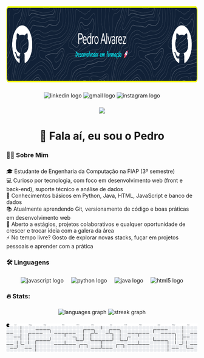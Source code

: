 <div align="center">
  <img height="200" src="https://raw.githubusercontent.com/pedro-alvarez/pedro-alvarez/refs/heads/main/github-header-image.png"  />
</div>

###

<div align="center">
  <img src="https://img.shields.io/static/v1?message=LinkedIn&logo=linkedin&label=&color=0077B5&logoColor=white&labelColor=&style=for-the-badge" height="25" alt="linkedin logo"  />
  <img src="https://img.shields.io/static/v1?message=Gmail&logo=gmail&label=&color=D14836&logoColor=white&labelColor=&style=for-the-badge" height="25" alt="gmail logo"  />
  <img src="https://img.shields.io/static/v1?message=Instagram&logo=instagram&label=&color=E4405F&logoColor=white&labelColor=&style=for-the-badge" height="25" alt="instagram logo"  />
</div>

###

<div align="center">
  <img src="https://visitor-badge.laobi.icu/badge?page_id=pedro-alvarez.pedro-alvarez&"  />
</div>

###

<h1 align="center">👋 Fala aí, eu sou o Pedro</h1>

###

<h3 align="left">👩‍💻  Sobre Mim</h3>

###

<p align="left">🎓 Estudante de Engenharia da Computação na FIAP (3º semestre)<br>💻 Curioso por tecnologia, com foco em desenvolvimento web (front e back-end), suporte técnico e análise de dados<br>🔧 Conhecimentos básicos em Python, Java, HTML, JavaScript e banco de dados<br>📚 Atualmente aprendendo Git, versionamento de código e boas práticas em desenvolvimento web<br>🚀 Aberto a estágios, projetos colaborativos e qualquer oportunidade de crescer e trocar ideia com a galera da área<br>⚡ No tempo livre? Gosto de explorar novas stacks, fuçar em projetos pessoais e aprender com a prática</p>

###

<h3 align="left">🛠 Linguagens</h3>

###

<div align="center">
  <img src="https://cdn.jsdelivr.net/gh/devicons/devicon/icons/javascript/javascript-original.svg" height="40" alt="javascript logo"  />
  <img width="12" />
  <img src="https://cdn.jsdelivr.net/gh/devicons/devicon/icons/python/python-original.svg" height="40" alt="python logo"  />
  <img width="12" />
  <img src="https://cdn.jsdelivr.net/gh/devicons/devicon/icons/java/java-original.svg" height="40" alt="java logo"  />
  <img width="12" />
  <img src="https://cdn.jsdelivr.net/gh/devicons/devicon/icons/html5/html5-original.svg" height="40" alt="html5 logo"  />
</div>

###

<h3 align="left">🔥   Stats:</h3>

###

<div align="center">
  <img src="https://github-readme-stats.vercel.app/api/top-langs?username=pedro-alvarez&locale=en&hide_title=false&layout=compact&card_width=320&langs_count=5&theme=dracula&hide_border=false&order=2" height="150" alt="languages graph"  />
  <img src="https://streak-stats.demolab.com?user=pedro-alvarez&locale=en&mode=daily&theme=dracula&hide_border=false&border_radius=5&order=3" height="150" alt="streak graph"  />
</div>

###

<picture>
  <source media="(prefers-color-scheme: dark)" srcset="https://raw.githubusercontent.com/pedro-alvarez/pedro-alvarez/output/pacman-contribution-graph-dark.svg">
  <source media="(prefers-color-scheme: light)" srcset="https://raw.githubusercontent.com/pedro-alvarez/pedro-alvarez/output/pacman-contribution-graph.svg">
  <img alt="pacman contribution graph" src="https://raw.githubusercontent.com/pedro-alvarez/pedro-alvarez/output/pacman-contribution-graph.svg">
</picture>

###

